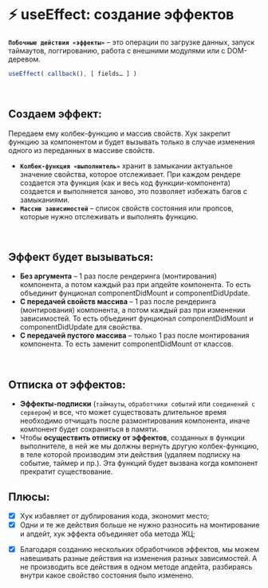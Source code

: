 # ⚡ useEffect: создание эффектов

__`Побочные действия «эффекты»`__ – это операции по загрузке данных, запуск таймаутов, логгированию, работа с внешними модулями или с DOM-деревом.

```javascript
useEffect( callback(), [ fields… ] )
```

<br>

## Создаем эффект:
Передаем ему колбек-функцию и массив свойств. Хук закрепит функцию за компонентом и будет вызывать только в случае изменения одного из переданных в массиве свойств.

* __`Колбек-функция «выполнитель»`__ хранит в замыкании актуальное значение свойства, которое отслеживает. При каждом рендере создается эта функция (как и весь код функции-компонента) создается и выполняется заново, это позволяет избежать багов с замыканиями. 
* __`Массив зависимостей`__ – список свойств состояния или пропсов, которые нужно отслеживать и выполнять функцию.

<br>

## Эффект будет вызываться:
* __Без аргумента__ – 1 раз после рендеринга (монтирования) компонента, а потом каждый раз при апдейте компонента. То есть объединит фунционал componentDidMount и componentDidUpdate.
* __С передачей свойств массива__ – 1 раз после рендеринга (монтирования) компонента, а потом каждый раз при изменении зависимостей. То есть объединит фунционал componentDidMount и componentDidUpdate для свойства.
* __С передачей пустого массива__ – только 1 раз после монтирования компонента. То есть заменит componentDidMount от классов.

<br>

## Отписка от эффектов:
* __Эффекты-подписки__ (`таймауты`, `обработчики событий` или `соединений с сервером`) и все, что может существовать длительное время необходимо отчищать после размонтирования компонента, иначе компонент будет сохраняться в памяти.
* Чтобы __осуществить отписку от эффектов__, созданных в функции выполнителе, в ней же мы должны вернуть другую колбек-функцию, в теле которой производим эти действия (удаляем подписку на событие, таймер и пр.). Эта функций будет вызвана когда компонент прекратит существование.

## Плюсы:
- [x] Хук избавляет от дублирования кода, экономит место;
- [x]	Одни и те же действия больше не нужно разносить на монтирование и апдейт, хук эффекта объединяет оба метода ЖЦ;
* [x]	Благодаря созданию нескольких обработчиков эффектов, мы можем навешивать разные действия на изменения разных зависимостей. А не производить все действия в одном методе апдейта, разбираясь внутри какое свойство состояния было изменено.
